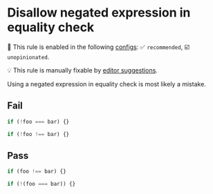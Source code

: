 # Disallow negated expression in equality check

💼 This rule is enabled in the following [configs](https://github.com/sindresorhus/eslint-plugin-unicorn#recommended-config): ✅ `recommended`, ☑️ `unopinionated`.

💡 This rule is manually fixable by [editor suggestions](https://eslint.org/docs/latest/use/core-concepts#rule-suggestions).

<!-- end auto-generated rule header -->
<!-- Do not manually modify this header. Run: `npm run fix:eslint-docs` -->

Using a negated expression in equality check is most likely a mistake.

## Fail

```js
if (!foo === bar) {}
```

```js
if (!foo !== bar) {}
```

## Pass

```js
if (foo !== bar) {}
```

```js
if (!(foo === bar)) {}
```
